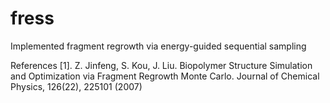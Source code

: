 # fress
Implemented fragment regrowth via energy-guided sequential sampling


References
[1]. Z.  Jinfeng,  S.  Kou,  J.  Liu. Biopolymer  Structure  Simulation  and Optimization via Fragment Regrowth Monte Carlo. Journal of Chemical Physics, 126(22), 225101 (2007)
